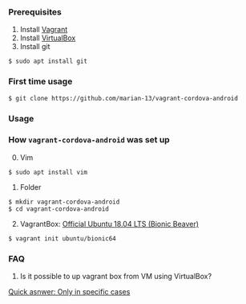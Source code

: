 ### Prerequisites

1. Install [Vagrant](https://www.vagrantup.com/downloads.html)
2. Install [VirtualBox](https://www.virtualbox.org/wiki/Downloads)
3. Install git
```
$ sudo apt install git
```

### First time usage
```
$ git clone https://github.com/marian-13/vagrant-cordova-android
```

### Usage


### How `vagrant-cordova-android` was set up
0. Vim
```
$ sudo apt install vim
```

1. Folder
```
$ mkdir vagrant-cordova-android
$ cd vagrant-cordova-android
```
2. VagrantBox: [Official Ubuntu 18.04 LTS (Bionic Beaver)](https://app.vagrantup.com/ubuntu/boxes/bionic64)
```
$ vagrant init ubuntu/bionic64
```

### FAQ

1. Is it possible to up vagrant box from VM using VirtualBox?

[Quick asnwer: Only in specific cases](https://stackoverflow.com/questions/24620599/error-vt-x-not-available-for-vagrant-machine-inside-virtualbox)
